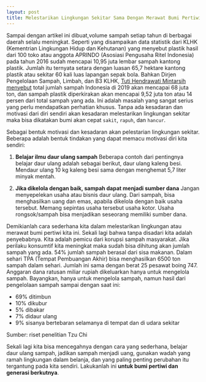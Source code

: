```yaml
---
layout: post
title: Melestarikan Lingkungan Sekitar Sama Dengan Merawat Bumi Pertiwi
---
```


Sampai dengan artikel ini dibuat,volume sampah setiap tahun di berbagai daerah selalu meningkat. Seperti yang disampaikan data statistik dari KLHK (Kementrian Lingkungan Hidup dan Kehutanan) yang menyebut plastik hasil dari 100 toko atau anggota APRINDO (Asosiasi Pengusaha Ritel Indonesia) pada tahun 2016 sudah mencapai 10,95 juta lembar sampah kantong plastik. Jumlah itu ternyata setara dengan luasan 65,7 hektare kantong plastik atau sekitar 60 kali luas lapangan sepak bola. Bahkan Dirjen Pengelolaan Sampah, Limbah, dan B3 KLHK, [Tuti Hendrawati Mintarsih menyebut](http://www.cnnindonesia.com/gaya-hidup/20160222182308-277-112685/indonesia-penyumbang-sampah-plastik-terbesar-ke-dua-dunia/) total jumlah sampah Indonesia di 2019 akan mencapai 68 juta ton, dan sampah plastik diperkirakan akan mencapai 9,52 juta ton atau 14 persen dari total sampah yang ada.
Ini adalah masalah yang sangat serius yang perlu mendapatkan perhatian khusus. Tanpa ada kesadaran dan motivasi dari diri sendiri akan kesadaran melestarikan lingkungan sekitar maka bisa dikatakan bumi akan cepat `sakit`, `rapuh`, dan `hancur`.

Sebagai bentuk motivasi dan kesadaran akan pelestarian lingkungan sekitar. Beberapa adalah bentuk tindakan yang dapat memacu motivasi diri kita sendiri:

1.  **Belajar ilmu daur ulang sampah**
    Beberapa contoh dari pentingnya belajar daur ulang adalah sebagai berikut, daur ulang kaleng besi. Mendaur ulang 10 kg kaleng besi sama dengan menghemat 5,7 liter minyak mentah.

2.  **Jika dikelola dengan baik, sampah dapat menjadi sumber dana**
    Jangan menyepelekan usaha atau bisnis daur ulang. Dari sampah, bisa menghasilkan uang dan emas, apabila dikelola dengan baik usaha tersebut. Memang sepintas usaha tersebut usaha kotor. Usaha rongsok/sampah bisa menjadikan seseorang memiliki sumber dana.
    
Demikianlah cara sederhana kita dalam melestarikan lingkungan atau merawat bumi pertiwi kita ini. Sekali lagi bahwa tanpa disadari kita adalah penyebabnya. Kita adalah pemicu dari korupsi sampah masyarakat. Jika perilaku konsumtif kita meningkat maka sudah bisa dihitung akan jumlah sampah yang ada. 54% jumlah sampah berasal dari sisa makanan. Dalam sehari TPA (Tempat Pembuangan Akhir) bisa menghasilkan 6500 ton sampah dalam sehari. Jumlah ini sama dengan berat 25 pesawat boing 747. Anggaran dana ratusan miliar rupiah dikeluarkan hanya untuk mengelola sampah. Bayangkan, hanya untuk mengelola sampah, namun hasil dari pengelolaan sampah sampai dengan saat ini:

- 69% ditimbun
- 10% dikubur
- 5% dibakar
- 7% didaur ulang
- 9% sisanya bertebaran selamanya di tempat dan di udara sekitar

Sumber: riset penelitian Tzu Chi

Sekali lagi kita bisa mencegahnya dengan cara yang sederhana, belajar daur ulang sampah, jadikan sampah menjadi uang, gunakan wadah yang ramah lingkungan dalam belanja, dan yang paling penting perubahan itu tergantung pada kita sendiri.
Lakukanlah ini **untuk bumi pertiwi dan generasi berkutnya**.
